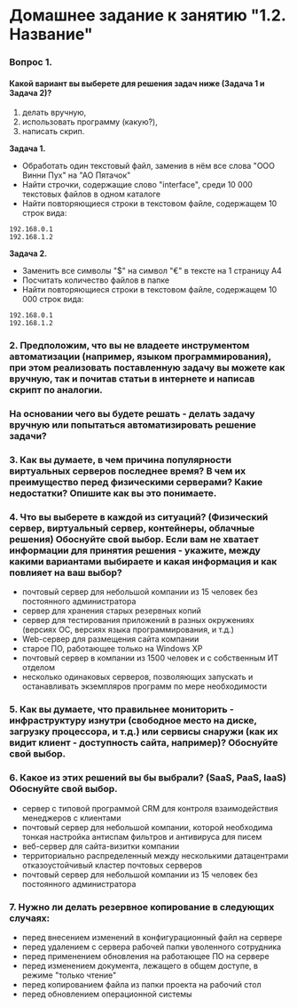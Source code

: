 # Домашнее задание к занятию "1.2. Название"

### Вопрос 1. 

#### Какой вариант вы выберете для решения задач ниже (Задача 1 и Задача 2)?
1) делать вручную, 
2) использовать программу (какую?), 
3) написать скрип.

**Задача 1.**
* Обработать один текстовый файл, заменив в нём все слова "ООО Винни Пух" на "АО Пятачок"
* Найти строчки, содержащие слово "interface", среди 10 000 текстовых файлов в одном каталоге
* Найти повторяющиеся строки в текстовом файле, содержащем 10 строк вида: 
```
192.168.0.1 
192.168.1.2
```
**Задача 2.**
* Заменить все символы "$" на символ "€" в тексте на 1 страницу А4
* Посчитать количество файлов в папке
* Найти повторяющиеся строки в текстовом файле, содержащем 10 000 строк вида: 
```
192.168.0.1 
192.168.1.2
```

### 2. Предположим, что вы не владеете инструментом автоматизации (например, языком программирования), при этом реализовать поставленную задачу вы можете как вручную, так и почитав статьи в интернете и написав скрипт по аналогии. 
### На основании чего вы будете решать - делать задачу вручную или попытаться автоматизировать решение задачи? 


### 3. Как вы думаете, в чем причина популярности виртуальных серверов последнее время? В чем их преимущество перед физическими серверами? Какие недостатки? Опишите как вы это понимаете. 


### 4. Что вы выберете в каждой из ситуаций? (Физический сервер, виртуальный сервер, контейнеры, облачные решения) Обоснуйте свой выбор. Если вам не хватает информации для принятия решения - укажите, между какими вариантами выбираете и какая информация и как повлияет на ваш выбор? 
* почтовый сервер для небольшой компании из 15 человек без постоянного администратора
* сервер для хранения старых резервных копий
* сервер для тестирования приложений в разных окружениях (версиях ОС, версиях языка программирования, и т.д.)
* Web-сервер для размещения сайта компании
* старое ПО, работающее только на Windows XP
* почтовый сервер в компании из 1500 человек и с собственным ИТ отделом
* несколько одинаковых серверов, позволяющих запускать и останавливать экземпляров программ по мере необходимости

### 5. Как вы думаете, что правильнее мониторить - инфраструктуру изнутри (свободное место на диске, загрузку процессора, и т.д.) или сервисы снаружи (как их видит клиент - доступность сайта, например)? Обоснуйте свой выбор.

### 6. Какое из этих решений вы бы выбрали? (SaaS, PaaS, IaaS) Обоснуйте свой выбор. 
* сервер с типовой программой CRM для контроля взаимодействия менеджеров с клиентами 
* почтовый сервер для небольшой компании, которой необходима тонкая настройка антиспам фильтров и антивируса для писем
* веб-сервер для сайта-визитки компании
* территориально распределенный между несколькими датацентрами отказоустойчивый кластер почтовых серверов
* почтовый сервер для небольшой компании из 15 человек без постоянного администратора

### 7. Нужно ли делать резервное копирование в следующих случаях:
* перед внесением изменений в конфигурационный файл на сервере
* перед удалением с сервера рабочей папки уволенного сотрудника
* перед применением обновления на работающее ПО на сервере
* перед изменением документа, лежащего в общем доступе, в режиме "только чтение" 
* перед копированием файла из папки проекта на рабочий стол
* перед обновлением операционной системы 
